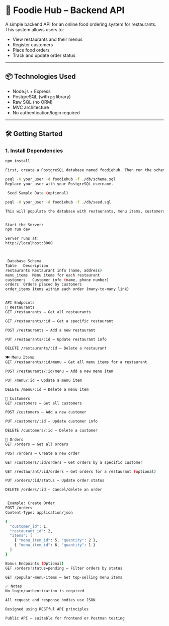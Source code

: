 # 🍔 Foodie Hub – Backend API

A simple backend API for an online food ordering system for restaurants.  
This system allows users to:

- View restaurants and their menus  
- Register customers  
- Place food orders  
- Track and update order status

---

## 📦 Technologies Used

- Node.js + Express  
- PostgreSQL (with `pg` library)  
- Raw SQL (no ORM)  
- MVC architecture  
- No authentication/login required  

---

## 🛠️ Getting Started

### 1. Install Dependencies

```bash
npm install

First, create a PostgreSQL database named foodiehub. Then run the schema:

psql -U your_user -d foodiehub -f ./db/schema.sql
Replace your_user with your PostgreSQL username.

 Seed Sample Data (optional)

psql -U your_user -d foodiehub -f ./db/seed.sql

This will populate the database with restaurants, menu items, customers, and sample orders.


Start the Server:
npm run dev

Server runs at:
http://localhost:3000



 Database Schema
Table	Description
restaurants	Restaurant info (name, address)
menu_items	Menu items for each restaurant
customers	Customer info (name, phone number)
orders	Orders placed by customers
order_items	Items within each order (many-to-many link)


API Endpoints
🏪 Restaurants
GET /restaurants – Get all restaurants

GET /restaurants/:id – Get a specific restaurant

POST /restaurants – Add a new restaurant

PUT /restaurants/:id – Update restaurant info

DELETE /restaurants/:id – Delete a restaurant

🍽️ Menu Items
GET /restaurants/:id/menu – Get all menu items for a restaurant

POST /restaurants/:id/menu – Add a new menu item

PUT /menu/:id – Update a menu item

DELETE /menu/:id – Delete a menu item

👤 Customers
GET /customers – Get all customers

POST /customers – Add a new customer

PUT /customers/:id – Update customer info

DELETE /customers/:id – Delete a customer

🛒 Orders
GET /orders – Get all orders

POST /orders – Create a new order

GET /customers/:id/orders – Get orders by a specific customer

GET /restaurant/:id/orders – Get orders for a restaurant (optional)

PUT /orders/:id/status – Update order status

DELETE /orders/:id – Cancel/delete an order


 Example: Create Order
POST /orders
Content-Type: application/json

{
  "customer_id": 1,
  "restaurant_id": 2,
  "items": [
    { "menu_item_id": 5, "quantity": 2 },
    { "menu_item_id": 6, "quantity": 1 }
  ]
}

Bonus Endpoints (Optional)
GET /orders?status=pending – Filter orders by status

GET /popular-menu-items – Get top-selling menu items

✅ Notes
No login/authentication is required

All request and response bodies use JSON

Designed using RESTful API principles

Public API – suitable for frontend or Postman testing

